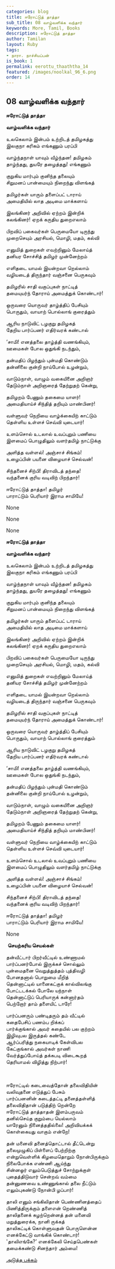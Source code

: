 ```yaml
---
categories: blog
title: ஈரோட்டுத் தாத்தா
sub_title: 08 வாழ்வளிக்க வந்தார்
keywords: More, Tamil, Books
description: ஈரோட்டுத் தாத்தா
author: Tamilan
layout: Ruby
tags:
- நாரா. நாச்சியப்பன்
is_book: 1
permalink: eerottu_thaaththa_14
featured: /images/noolkal_96_6.png
order: 14
---
```



## 08 வாழ்வளிக்க வந்தார்

**﻿ஈரோட்டுத் தாத்தா**

**வாழ்வளிக்க வந்தார்**

உலகெலாம் இன்பம் உற்றிடத் தமிழகத்து  
இலகுநா கரிகம் எங்கணும் பரப்பி

வாழ்ந்தநாள் யாவும் வீழ்ந்தன! தமிழகம்  
தாழ்ந்தது, துயரே தழைத்தது! எங்கணும்

குறுகிய மார்பும் குனிந்த தலையும்  
சிறுமனப் பான்மையும் நிறைந்து விளங்கத்

தமிழர்கள் யாரும் தளைப்பட் டாராய்  
அமைதியில் லாத அடிமை மாக்களாய்

இலங்கினர் அறிவில் ஏற்றம் இன்றிக்  
கலங்கினர்! ஏறக் கருதிய துறைஎலாம்

பிறவிப் பகைவர்கள் பெருமையோ டிருந்து  
முறைசெயும் அரசியல், மொழி, மதம், கல்வி

எனுமித் துறைகள் எவற்றினும் மேலாய்த்  
தனியர சோச்சித் தமிழர் முன்னேற்றம்

எளிதடை யாமல் இயன்றவா றெல்லாம்  
வழியடைத் திருந்தார் வஞ்சனை பெருகவும்

தமிழரில் சாதி வகுப்புகள் நாட்டித்  
தமையுயர்ந் தோராய் அமைத்துக் கொண்டார்!

ஒருவரை யொருவர் தாழ்த்திப் பேசியும்  
பொருதும், வாயாற் பொல்லாங் குரைத்தும்

ஆரிய நாடுவிட் டழகுறு தமிழகத்  
தேறிய பார்ப்பனர் எதிர்வரக் கண்டால்

‘சாமி! எனத்தலை தாழ்த்தி வணங்கியும்,  
ஊமைகள் போல ஒதுங்கி நடந்தும்,

தன்மதிப் பிழந்தும் புன்மதி கொண்டும்  
தன்னிலை குன்றி நாய்போல் உழன்றும்,

வாடும்நாள், வாழும் வகையினை அறிஞர்  
தேடும்நாள் அறிஞரைத் தேற்றுதற் கென்று,

தமிழறம் பேணும் தகைமை யாளர்!  
அமைதியாய்ச் சிந்தித் தறியும் மாண்பினர்!

வள்ளுவர் நெறியை வாழ்க்கையிற் காட்டும்  
தெள்ளிய உள்ளச் செவ்வி யுடையார்!

உளம்சொல் உடலால் உவப்புறும் பணியை  
இளமைப் பொழுதிலும் வளர்தமிழ் நாட்டுக்கு

அளித்த வள்ளல்! அஞ்சாச் சிங்கம்!  
உழைப்பின் பயனை விழையாச் செல்வன்!

சிந்தனைச் சிற்பி! திராவிடத் தந்தை!  
வந்தனைக் குரிய வடிவிற் பிறந்தார்!

ஈரோட்டுத் தாத்தா! தமிழர்  
பாராட்டும் பெரியார் இராம சாமியே!

None

None

None

**﻿ஈரோட்டுத் தாத்தா**

**வாழ்வளிக்க வந்தார்**

உலகெலாம் இன்பம் உற்றிடத் தமிழகத்து  
இலகுநா கரிகம் எங்கணும் பரப்பி

வாழ்ந்தநாள் யாவும் வீழ்ந்தன! தமிழகம்  
தாழ்ந்தது, துயரே தழைத்தது! எங்கணும்

குறுகிய மார்பும் குனிந்த தலையும்  
சிறுமனப் பான்மையும் நிறைந்து விளங்கத்

தமிழர்கள் யாரும் தளைப்பட் டாராய்  
அமைதியில் லாத அடிமை மாக்களாய்

இலங்கினர் அறிவில் ஏற்றம் இன்றிக்  
கலங்கினர்! ஏறக் கருதிய துறைஎலாம்

பிறவிப் பகைவர்கள் பெருமையோ டிருந்து  
முறைசெயும் அரசியல், மொழி, மதம், கல்வி

எனுமித் துறைகள் எவற்றினும் மேலாய்த்  
தனியர சோச்சித் தமிழர் முன்னேற்றம்

எளிதடை யாமல் இயன்றவா றெல்லாம்  
வழியடைத் திருந்தார் வஞ்சனை பெருகவும்

தமிழரில் சாதி வகுப்புகள் நாட்டித்  
தமையுயர்ந் தோராய் அமைத்துக் கொண்டார்!

ஒருவரை யொருவர் தாழ்த்திப் பேசியும்  
பொருதும், வாயாற் பொல்லாங் குரைத்தும்

ஆரிய நாடுவிட் டழகுறு தமிழகத்  
தேறிய பார்ப்பனர் எதிர்வரக் கண்டால்

‘சாமி! எனத்தலை தாழ்த்தி வணங்கியும்,  
ஊமைகள் போல ஒதுங்கி நடந்தும்,

தன்மதிப் பிழந்தும் புன்மதி கொண்டும்  
தன்னிலை குன்றி நாய்போல் உழன்றும்,

வாடும்நாள், வாழும் வகையினை அறிஞர்  
தேடும்நாள் அறிஞரைத் தேற்றுதற் கென்று,

தமிழறம் பேணும் தகைமை யாளர்!  
அமைதியாய்ச் சிந்தித் தறியும் மாண்பினர்!

வள்ளுவர் நெறியை வாழ்க்கையிற் காட்டும்  
தெள்ளிய உள்ளச் செவ்வி யுடையார்!

உளம்சொல் உடலால் உவப்புறும் பணியை  
இளமைப் பொழுதிலும் வளர்தமிழ் நாட்டுக்கு

அளித்த வள்ளல்! அஞ்சாச் சிங்கம்!  
உழைப்பின் பயனை விழையாச் செல்வன்!

சிந்தனைச் சிற்பி! திராவிடத் தந்தை!  
வந்தனைக் குரிய வடிவிற் பிறந்தார்!

ஈரோட்டுத் தாத்தா! தமிழர்  
பாராட்டும் பெரியார் இராம சாமியே!

None

﻿ **செயற்கரிய செயல்கள்**

தன்வீட்டார் பிறர்வீட்டில் உண்ணாமல்  
பார்ப்பனர்போல் இருக்கச் சொல்லும்  
புன்மைதனை வெறுத்துத்தம் புத்திவழி  
போனதனால் பொறுமை மீறித்  
தென்னாட்டில் யானைகட்குக் கால்விலங்கு  
போட்டடக்கல் போலே யந்நாள்  
தென்னாட்டுப் பெரியாருக் கன்னார்தம்  
பெற்றோர் தாம் தளையிட் டாரே!

பார்ப்பனரும் பண்டிதரும் தம் வீட்டில்  
கதைபேசிப் பணம்ப றிக்கப்  
பார்க்குங்கால் அவர் கதையில் பல குற்றம்  
இழிவுபல இருத்தல் கண்டே  
ஆர்ப்பரித்து நகையாடிக் கேள்விபல  
கேட்குங்கால் அவர்கள் நாணி  
வேர்த்துப்போய்த் தக்கபடி விடைகூறத்  
தெரியாமல் விழித்து நிற்பார்!

﻿

ஈரோட்டில் கடைவைத்தோன் தலைவிதியின்  
வலிவுதனை எடுத்துப் பேசும்  
பார்ப்பனனின் கடைத்தட்டி தனைத்தள்ளித்  
தலைவிதிதான் படுத்திற் றென்றே  
ஈரோட்டுத் தாத்தாதன் இளம்பருவம்  
தனில்செய்த குறும்பை யெல்லாம்  
யாரேனும் நினைத்ததில்லை! அறிவியக்கக்  
கொள்கையது வாகும் என்றே!

தன் மனைவி தனைத்தொட்டால் தீட்டென்று  
தலைமுழுகிப் பிள்ளைப் பேற்றிற்கு  
என்றுவெள்ளிக் கிழமைதொறும் நோன்பிருக்கும்  
நிலைபோக்க எண்ணி ஆய்ந்து  
சின்னஓர் எலும்பெடுத்துச் சோற்றுக்குள்  
புதைத்திடுவார் சென்றவ் வம்மை  
தன்னுணவை உண்ணுங்கால் தலை நீட்டும்  
எலும்புகண்டு நோன்பி ழப்பார்!

தாலி எனும் சங்கிலிதான் பெண்ணினத்தைப்  
பிணித்திருக்கும் தளைஎன் றெண்ணித்  
தாலிதனைக் கழற்றென்னத் தன் மனைவி  
மறுத்துரைக்க, நானி ருக்கத்  
தாலிகட்டிக் கொள்ளுவதன் பொருளென்ன  
எனக்கேட்டு வாங்கிக் கொண்டார்!  
'தாலிஎங்கே?’ எனக்கேலி செய்தபெண்கள்  
தமைக்கண்டு சினந்தார் அம்மை!

[அடுத்த பக்கம்](eerottu_thaaththa_15)